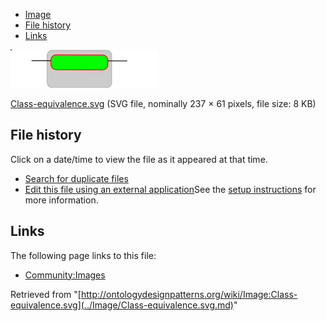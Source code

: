 * [Image](../Image/Class-equivalence.svg.md#file)
* [File history](../Image/Class-equivalence.svg.md#filehistory)
* [Links](../Image/Class-equivalence.svg.md#filelinks)

[![Image:Class-equivalence.svg](../images/thumb/a/ae/Class-equivalence.svg/237px-Class-equivalence.svg.png)](../../images/a/ae/Class-equivalence.svg)  

[Class-equivalence.svg](../../images/a/ae/Class-equivalence.svg "Class-equivalence.svg")‎  (SVG file, nominally 237 × 61 pixels, file size: 8 KB)





## File history

Click on a date/time to view the file as it appeared at that time.



  
* [Search for duplicate files](http://ontologydesignpatterns.org/wiki/Special:FileDuplicateSearch/Class-equivalence.svg "Special:FileDuplicateSearch/Class-equivalence.svg")
* [Edit this file using an external application](http://ontologydesignpatterns.org/wiki/index.php?title=Image:Class-equivalence.svg&action=edit&externaledit=true&mode=file "Image:Class-equivalence.svg")See the [setup instructions](http://www.mediawiki.org/wiki/Manual:External_editors "http://www.mediawiki.org/wiki/Manual:External_editors") for more information.

## Links



The following page links to this file:


* [Community:Images](../Community/Images.md "Community:Images")


Retrieved from "[http://ontologydesignpatterns.org/wiki/Image:Class-equivalence.svg](../Image/Class-equivalence.svg.md)"